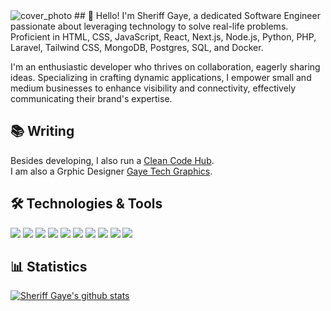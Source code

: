 
<img src="" alt="cover_photo" fill/>
## 👋 Hello! 
I'm Sheriff Gaye, a dedicated Software Engineer passionate about leveraging technology to solve real-life problems. Proficient in HTML, CSS, JavaScript, React, Next.js, Node.js, Python, PHP, Laravel, Tailwind CSS, MongoDB, Postgres, SQL, and Docker.


I'm an enthusiastic developer who thrives on collaboration, eagerly sharing ideas. Specializing in crafting dynamic applications, I empower small and medium businesses to enhance visibility and connectivity, effectively communicating their brand's expertise.

## 📚 Writing
Besides developing, I also run a [Clean Code Hub](https://www.instagram.com/cleancode_hub/?hl=en).
<br>
I am also  a  Grphic Designer [Gaye Tech Graphics](https://www.instagram.com/gayetech_graphics/?hl=en).


## 🛠️ Technologies & Tools
![](https://img.shields.io/badge/Tool-html-informational?style=flat&color=warning&logo=html)
![](https://img.shields.io/badge/Tool-css-informational?style=flat&color=warning&logo=css)
![](https://img.shields.io/badge/Code-JavaScript-informational?style=flat&color=informational&logo=javascript)
![](https://img.shields.io/badge/Code-React-informational?style=flat&color=informational&logo=react)
![](https://img.shields.io/badge/Code-TypeScript-informational?style=flat&color=informational)
![](https://img.shields.io/badge/Code-EcmaScript-informational?style=flat&color=informational)
![](https://img.shields.io/badge/Code-Node-informational?style=flat&color=informational&logo=node.js)
![](https://img.shields.io/badge/Tool-Webpack-informational?style=flat&color=warning&logo=webpack)
![](https://img.shields.io/badge/Tool-Docker-informational?style=flat&color=warning&logo=docker)
![](https://img.shields.io/badge/Tool-Laravel-informational?style=flat&color=warning&logo=laravel)





## 📊 Statistics
[![Sheriff Gaye's github stats](https://github-readme-stats.vercel.app/api?username=sheriff-gaye&theme=dark&count_private=true)](https://github.com/anuraghazra/github-readme-stats)

